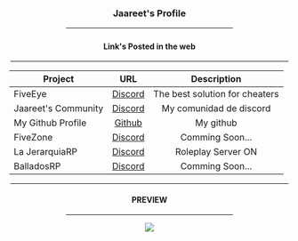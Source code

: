 <div align="center">
  <h3 align="center">
    Jaareet's Profile
  </h3>
  <hr width = "300vw">
  
<h5>
  
<h4 align="center">
Link's Posted in the web
</h4>
<hr width = "500vw">
  
| Project        | URL           | Description |
| ------------- |:-------------:|:--------------:|
|FiveEye|[Discord](https://discord.gg/faAaEsvNdJ)| The best solution for cheaters|
|Jaareet's Community|[Discord](https://dsc.gg/Jaareet)|My comunidad de discord|
|My Github Profile|[Github](https://github.com/Jaareet)|My github|
|FiveZone|[Discord](https://discord.gg/cHuAvd29y5)|Comming Soon...|
|La JerarquiaRP|[Discord](https://discord.gg/lajerarquiarp)|Roleplay Server ON|
|BalladosRP|[Discord](https://discord.gg/hRcPqhPjMb)|Comming Soon...|
<hr width = "500vw">
                    
<h4>PREVIEW</h4>  
<hr width = "300vw">
<img src="https://cdn.discordapp.com/attachments/886714318471712798/906892804129693716/unknown.png">
</div>
